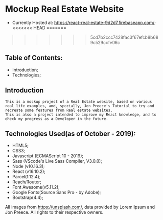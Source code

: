 # Mockup Real Estate Website
 * Currently Hosted at: https://react-real-estate-9d2d7.firebaseapp.com/;
<<<<<<< HEAD
=======
 
>>>>>>> 5cd7b2ccc7428fac3f67efcb8b689c529ccfe06c

## Table of Contents:
 * Introduction;
 * Technologies;


## Introduction
    This is a mockup project of a Real Estate website, based on various real life examples, and, specially, Jon Preece's Tutorial to try and recreate some features from Real estate websites.
    This is also a project intended to improve my React knowledge, and to check my progress as a Developer in the future.

## Technologies Used(as of October - 2019):
 * HTML5;
 * CSS3;
 * Javascript (ECMAScript 10 - 2019);
 * Sass (VScode's Live Sass Compiler, V3.0.0);
 * Node (v10.16.3);
 * React (v16.10.2);
 * Parcel(1.12.4);
 * Reach/Router;
 * Font Awesome(v5.11.2);
 * Google Fonts(Source Sans Pro - by Adobe);
 * Bootstrap(4.4);

 All images from https://unsplash.com/, data provided by Lorem Ipsum and Jon Preece. All rights to their respective owners.

